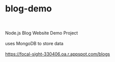 # blog-demo
\
\
Node.js Blog Website Demo Project
\
\
uses MongoDB to store data
\
\
https://focal-sight-330406.oa.r.appspot.com/blogs

